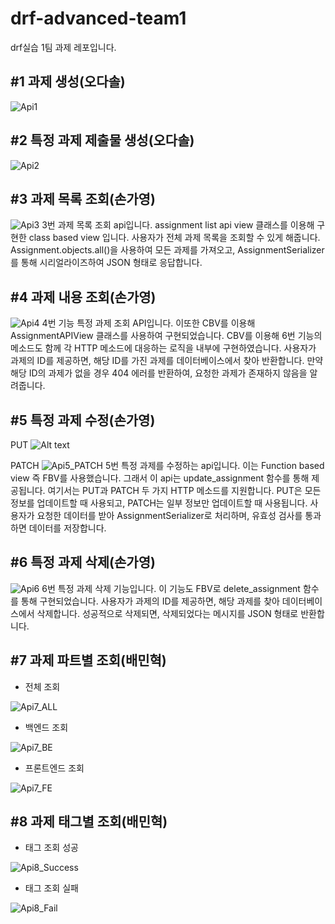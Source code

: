 # drf-advanced-team1
drf실습 1팀 과제 레포입니다.

## #1 과제 생성(오다솔)
![Api1](<https://github.com/likelion-Inha-12/drf-advanced-team1/blob/main/images/api1.png>)



## #2 특정 과제 제출물 생성(오다솔)
![Api2](<https://github.com/likelion-Inha-12/drf-advanced-team1/blob/main/images/api2.png>)



## #3 과제 목록 조회(손가영)
![Api3](<https://github.com/likelion-Inha-12/drf-advanced-team1/blob/main/images/api3.png>)
3번 과제 목록 조회 api입니다.
assignment list api view 클래스를 이용해 구현한 class based view 입니다.
사용자가 전체 과제 목록을 조회할 수 있게 해줍니다. Assignment.objects.all()을 사용하여 모든 과제를 가져오고, AssignmentSerializer를 통해 시리얼라이즈하여 JSON 형태로 응답합니다.


## #4 과제 내용 조회(손가영)
![Api4](<https://github.com/likelion-Inha-12/drf-advanced-team1/blob/main/images/api4.png>)
4번 기능 특정 과제 조회 API입니다. 
이또한 CBV를 이용해 AssignmentAPIView 클래스를 사용하여 구현되었습니다.
CBV를 이용해 6번 기능의 메소드도 함께 각 HTTP 메소드에 대응하는 로직을 내부에 구현하였습니다. 사용자가 과제의 ID를 제공하면, 해당 ID를 가진 과제를 데이터베이스에서 찾아 반환합니다. 만약 해당 ID의 과제가 없을 경우 404 에러를 반환하여, 요청한 과제가 존재하지 않음을 알려줍니다.



## #5 특정 과제 수정(손가영)
PUT
![Alt text](images/api5_put.png)

PATCH
![Api5_PATCH](<https://github.com/likelion-Inha-12/drf-advanced-team1/blob/main/images/api5.png>)
5번 특정 과제를 수정하는 api입니다.
이는 Function based view 즉 FBV를 사용했습니다. 그래서 이 api는 update_assignment 함수를 통해 제공됩니다. 여기서는 PUT과 PATCH 두 가지 HTTP 메소드를 지원합니다. PUT은 모든 정보를 업데이트할 때 사용되고, PATCH는 일부 정보만 업데이트할 때 사용됩니다. 사용자가 요청한 데이터를 받아 AssignmentSerializer로 처리하며, 유효성 검사를 통과하면 데이터를 저장합니다.


## #6 특정 과제 삭제(손가영)
![Api6](https://github.com/likelion-Inha-12/drf-advanced-team1/blob/main/images/api6.png)
6번 특정 과제 삭제 기능입니다. 이 기능도 FBV로 delete_assignment 함수를 통해 구현되었습니다. 사용자가 과제의 ID를 제공하면, 해당 과제를 찾아 데이터베이스에서 삭제합니다. 성공적으로 삭제되면, 삭제되었다는 메시지를 JSON 형태로 반환합니다.


## #7 과제 파트별 조회(배민혁)
- 전체 조회

![Api7_ALL](https://github.com/likelion-Inha-12/drf-advanced-team1/blob/main/images/api7_ALL.png)

- 백엔드 조회 

![Api7_BE](https://github.com/likelion-Inha-12/drf-advanced-team1/blob/main/images/api7_BE.png)

- 프론트엔드 조회  

![Api7_FE](https://github.com/likelion-Inha-12/drf-advanced-team1/blob/main/images/api7_FE.png)



## #8 과제 태그별 조회(배민혁)
- 태그 조회 성공  

![Api8_Success](https://github.com/likelion-Inha-12/drf-advanced-team1/blob/main/images/api8_성공.png)

- 태그 조회 실패  

![Api8_Fail](https://github.com/likelion-Inha-12/drf-advanced-team1/blob/main/images/api8_실패.png)


